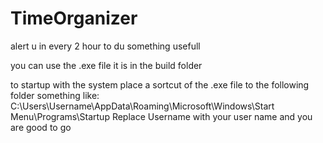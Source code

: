 # TimeOrganizer


 alert u in every 2 hour to du something usefull

 you can use the .exe file it is in the build folder

 to startup with the system place a sortcut of the .exe file to the following folder something like:
 C:\Users\Username\AppData\Roaming\Microsoft\Windows\Start Menu\Programs\Startup
  Replace Username with your user name and you are good to go
  
  
